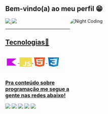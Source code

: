 ## Bem-vindo(a) ao meu perfil  😁

 <div>
   <a href="https://github.com/KauanLucasFL">
   <img height="180em" src="https://github-readme-stats.vercel.app/api?username=KauanLucasFL&show_icons=true&theme=tokyonight&include_all_commits=true&count_private=true"/>
    <img alt="Night Coding" src="https://i.pinimg.com/originals/e6/10/9e/e6109e32a9ac1a8f2496d7fba78e9c84.gif" width="300px" height="250px" style="border-radius:20px" align="right"/>
   <img height="180em" src="https://github-readme-stats.vercel.app/api/top-langs/?username=KauanLucasFL&layout=compact&langs_count=6&theme=tokyonight"/>
</div>
    
<hr>
<h2>Tecnologias👾 </h2>

<div style="display: inline_block"><br>
  <img align="center" alt="kotlin" height="30" width="40" src="https://raw.githubusercontent.com/devicons/devicon/master/icons/kotlin/kotlin-plain.svg">
  <img align="center" alt="Js" height="30" width="40" src="https://raw.githubusercontent.com/devicons/devicon/master/icons/javascript/javascript-plain.svg">
  <img align="center" alt="HTML" height="30" width="40" src="https://raw.githubusercontent.com/devicons/devicon/master/icons/html5/html5-original.svg">
  <img align="center" alt="CSS" height="30" width="40" src="https://raw.githubusercontent.com/devicons/devicon/master/icons/css3/css3-original.svg">
</div>
 
<br>
 
### Pra conteúdo sobre programação me segue a gente nas redes abaixo!
 
<div> 
  <a href="https://www.youtube.com/" target="_blank"><img src="https://img.shields.io/badge/YouTube-FF0000?style=for-the-badge&logo=youtube&logoColor=white" target="_blank"></a>
  <a href="https://instagram.com/" target="_blank"><img src="https://img.shields.io/badge/-Instagram-%23E4405F?style=for-the-badge&logo=instagram&logoColor=white" target="_blank"></a>
 <a href="https://discord.gg/" target="_blank"><img src="https://img.shields.io/badge/Discord-7289DA?style=for-the-badge&logo=discord&logoColor=white" target="_blank"></a> 
  <a href = "https://mail.google.com/mail/u/0/?tab=kauan.lucxs.fl#sent?compose=DmwnWtDwjRltlWXgWCwTJjGZphZgMkdvRsghczbmkSsfkqLtxXdrwbQQFDfSWgVCJjSNGZjZsVpL"><img src="https://img.shields.io/badge/-Gmail-%23333?style=for-the-badge&logo=gmail&logoColor=white" target="_blank"></a>
  <a href="https://www.linkedin.com/in/kauan-lucas-fernandes-de-lima-a37a12202/" target="_blank"><img src="https://img.shields.io/badge/-LinkedIn-%230077B5?style=for-the-badge&logo=linkedin&logoColor=white" target="_blank"></a>
</div>
